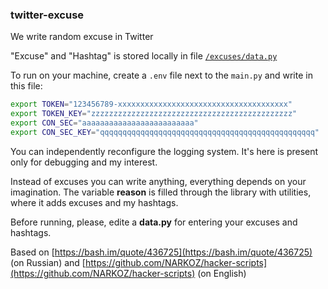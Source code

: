 ### twitter-excuse

We write random excuse in Twitter

"Excuse" and "Hashtag" is stored locally in file [`/excuses/data.py`](/excuses/data.py)

To run on your machine, create a `.env` file next to the `main.py` and write in this file:
```bash
export TOKEN="123456789-xxxxxxxxxxxxxxxxxxxxxxxxxxxxxxxxxxxxxx"
export TOKEN_KEY="zzzzzzzzzzzzzzzzzzzzzzzzzzzzzzzzzzzzzzzzzzzzz"
export CON_SEC="aaaaaaaaaaaaaaaaaaaaaaaaa"
export CON_SEC_KEY="qqqqqqqqqqqqqqqqqqqqqqqqqqqqqqqqqqqqqqqqqqqqqqqq"
```

You can independently reconfigure the logging system. It's here is present only for debugging and my interest.

Instead of excuses you can write anything, everything depends on your imagination. The variable **reason** is filled through the library with utilities, where it adds excuses and my hashtags. 

Before running, please, edite a **data.py** for entering your excuses and hashtags.

Based on [https://bash.im/quote/436725](https://bash.im/quote/436725) (on Russian) and [https://github.com/NARKOZ/hacker-scripts](https://github.com/NARKOZ/hacker-scripts) (on English)
